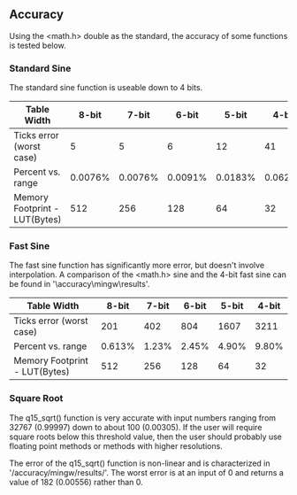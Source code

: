 ## Accuracy ##

Using the <math.h> double as the standard, the accuracy of some functions is tested below.

### Standard Sine ###

The standard sine function is useable down to 4 bits.

| Table Width                   | 8-bit   | 7-bit   | 6-bit   | 5-bit   | 4-bit   |
|-------------------------------|---------|---------|---------|---------|---------|
| Ticks error (worst case)      | 5       | 5       | 6       | 12      | 41      |
| Percent vs. range             | 0.0076% | 0.0076% | 0.0091% | 0.0183% | 0.0626% |
| Memory Footprint - LUT(Bytes) | 512     | 256     | 128     | 64      | 32      |

### Fast Sine ###

The fast sine function has significantly more error, but doesn't involve interpolation.  A comparison of the <math.h> sine and the 4-bit fast sine can be found in '\accuracy\mingw\results\'.

| Table Width                   | 8-bit   | 7-bit   | 6-bit   | 5-bit   | 4-bit   |
|-------------------------------|---------|---------|---------|---------|---------|
| Ticks error (worst case)      | 201     | 402     | 804     | 1607    | 3211    |
| Percent vs. range             | 0.613%  | 1.23%   | 2.45%   | 4.90%   | 9.80%   |
| Memory Footprint - LUT(Bytes) | 512     | 256     | 128     | 64      | 32      |

### Square Root ###

The q15_sqrt() function is very accurate with input numbers ranging from 32767 (0.99997) down to about 100 (0.00305).  If the user will require square roots below this threshold value, then the user should probably use floating point methods or methods with higher resolutions.

The error of the q15_sqrt() function is non-linear and is characterized in '/accuracy/mingw/results/'.  The worst error is at an input of 0 and returns a value of 182 (0.00556) rather than 0.
